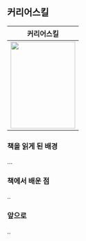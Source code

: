## 커리어스킬

|커리어스킬|
|---|
|<img src="http://image.yes24.com/momo/TopCate878/MidCate006/66449912.jpg" width="150" height="200"/>|

### 책을 읽게 된 배경
...

### 책에서 배운 점
..

### 앞으로
..